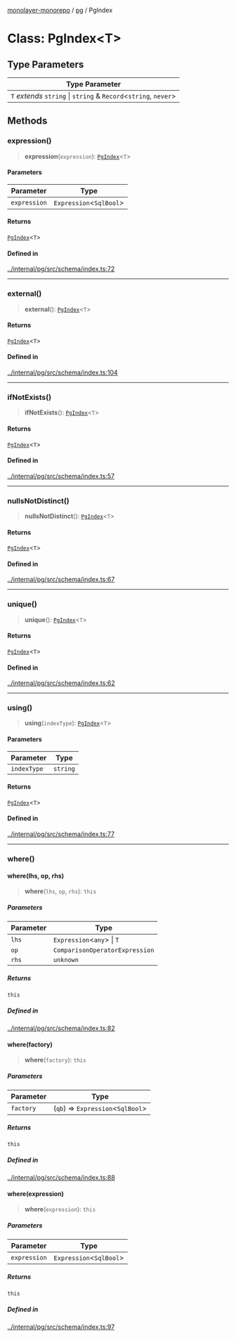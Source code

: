 [monolayer-monorepo](../../index.md) / [pg](../index.md) / PgIndex

# Class: PgIndex\<T\>

## Type Parameters

| Type Parameter |
| ------ |
| `T` *extends* `string` \| `string` & `Record`\<`string`, `never`\> |

## Methods

### expression()

> **expression**(`expression`): [`PgIndex`](PgIndex.md)\<`T`\>

#### Parameters

| Parameter | Type |
| ------ | ------ |
| `expression` | `Expression`\<`SqlBool`\> |

#### Returns

[`PgIndex`](PgIndex.md)\<`T`\>

#### Defined in

[../internal/pg/src/schema/index.ts:72](https://github.com/dunkelbraun/monolayer/blob/6bdf3be3c6969418f99f4a76945aeb545cab66bd/internal/pg/src/schema/index.ts#L72)

***

### external()

> **external**(): [`PgIndex`](PgIndex.md)\<`T`\>

#### Returns

[`PgIndex`](PgIndex.md)\<`T`\>

#### Defined in

[../internal/pg/src/schema/index.ts:104](https://github.com/dunkelbraun/monolayer/blob/6bdf3be3c6969418f99f4a76945aeb545cab66bd/internal/pg/src/schema/index.ts#L104)

***

### ifNotExists()

> **ifNotExists**(): [`PgIndex`](PgIndex.md)\<`T`\>

#### Returns

[`PgIndex`](PgIndex.md)\<`T`\>

#### Defined in

[../internal/pg/src/schema/index.ts:57](https://github.com/dunkelbraun/monolayer/blob/6bdf3be3c6969418f99f4a76945aeb545cab66bd/internal/pg/src/schema/index.ts#L57)

***

### nullsNotDistinct()

> **nullsNotDistinct**(): [`PgIndex`](PgIndex.md)\<`T`\>

#### Returns

[`PgIndex`](PgIndex.md)\<`T`\>

#### Defined in

[../internal/pg/src/schema/index.ts:67](https://github.com/dunkelbraun/monolayer/blob/6bdf3be3c6969418f99f4a76945aeb545cab66bd/internal/pg/src/schema/index.ts#L67)

***

### unique()

> **unique**(): [`PgIndex`](PgIndex.md)\<`T`\>

#### Returns

[`PgIndex`](PgIndex.md)\<`T`\>

#### Defined in

[../internal/pg/src/schema/index.ts:62](https://github.com/dunkelbraun/monolayer/blob/6bdf3be3c6969418f99f4a76945aeb545cab66bd/internal/pg/src/schema/index.ts#L62)

***

### using()

> **using**(`indexType`): [`PgIndex`](PgIndex.md)\<`T`\>

#### Parameters

| Parameter | Type |
| ------ | ------ |
| `indexType` | `string` |

#### Returns

[`PgIndex`](PgIndex.md)\<`T`\>

#### Defined in

[../internal/pg/src/schema/index.ts:77](https://github.com/dunkelbraun/monolayer/blob/6bdf3be3c6969418f99f4a76945aeb545cab66bd/internal/pg/src/schema/index.ts#L77)

***

### where()

#### where(lhs, op, rhs)

> **where**(`lhs`, `op`, `rhs`): `this`

##### Parameters

| Parameter | Type |
| ------ | ------ |
| `lhs` | `Expression`\<`any`\> \| `T` |
| `op` | `ComparisonOperatorExpression` |
| `rhs` | `unknown` |

##### Returns

`this`

##### Defined in

[../internal/pg/src/schema/index.ts:82](https://github.com/dunkelbraun/monolayer/blob/6bdf3be3c6969418f99f4a76945aeb545cab66bd/internal/pg/src/schema/index.ts#L82)

#### where(factory)

> **where**(`factory`): `this`

##### Parameters

| Parameter | Type |
| ------ | ------ |
| `factory` | (`qb`) => `Expression`\<`SqlBool`\> |

##### Returns

`this`

##### Defined in

[../internal/pg/src/schema/index.ts:88](https://github.com/dunkelbraun/monolayer/blob/6bdf3be3c6969418f99f4a76945aeb545cab66bd/internal/pg/src/schema/index.ts#L88)

#### where(expression)

> **where**(`expression`): `this`

##### Parameters

| Parameter | Type |
| ------ | ------ |
| `expression` | `Expression`\<`SqlBool`\> |

##### Returns

`this`

##### Defined in

[../internal/pg/src/schema/index.ts:97](https://github.com/dunkelbraun/monolayer/blob/6bdf3be3c6969418f99f4a76945aeb545cab66bd/internal/pg/src/schema/index.ts#L97)

